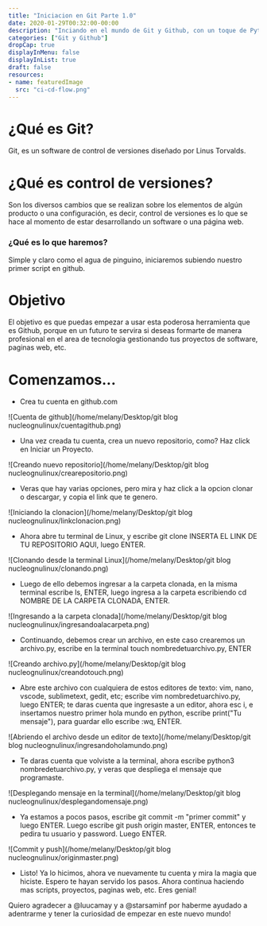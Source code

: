 ```yaml
---
title: "Iniciacion en Git Parte 1.0"
date: 2020-01-29T00:32:00-00:00
description: "Inciando en el mundo de Git y Github, con un toque de Python "
categories: ["Git y Github"]
dropCap: true
displayInMenu: false
displayInList: true
draft: false
resources:
- name: featuredImage
  src: "ci-cd-flow.png"
---
```


# ¿Qué es Git?

Git, es un software de control de versiones diseñado por Linus Torvalds. 

# ¿Qué es control de versiones? 

Son los diversos cambios que se realizan sobre los elementos de algún producto o una configuración, es decir, control de versiones es lo que se hace al momento de estar desarrollando un software o una página web.

### ¿Qué es lo que haremos? 

Simple y claro como el agua de pinguino, iniciaremos subiendo nuestro primer script en github.

# Objetivo

El objetivo es que puedas empezar a usar esta poderosa herramienta que es Github, porque en un futuro te servira si deseas formarte de manera profesional en el area de tecnologia gestionando tus proyectos de software, paginas web, etc. 

# Comenzamos...
+ Crea tu cuenta en github.com

![Cuenta de github](/home/melany/Desktop/git blog nucleognulinux/cuentagithub.png)

+ Una vez creada tu cuenta, crea un nuevo repositorio, como? Haz click en Iniciar un Proyecto. 

![Creando nuevo repositorio](/home/melany/Desktop/git blog nucleognulinux/crearepositorio.png)

+ Veras que hay varias opciones, pero mira y haz click a la opcion clonar o descargar, y copia el link que te genero.

![Iniciando la clonacion](/home/melany/Desktop/git blog nucleognulinux/linkclonacion.png)

+ Ahora abre tu terminal de Linux, y escribe git clone INSERTA EL LINK DE TU REPOSITORIO AQUI, luego ENTER.

![Clonando desde la terminal Linux](/home/melany/Desktop/git blog nucleognulinux/clonando.png)

+ Luego de ello debemos ingresar a la carpeta clonada, en la misma terminal escribe ls, ENTER, luego ingresa a la carpeta escribiendo cd NOMBRE DE LA CARPETA CLONADA, ENTER.

![Ingresando a la carpeta clonada](/home/melany/Desktop/git blog nucleognulinux/ingresandoalacarpeta.png)

+ Continuando, debemos crear un archivo, en este caso crearemos un archivo.py, escribe en la terminal touch nombredetuarchivo.py, ENTER

![Creando archivo.py](/home/melany/Desktop/git blog nucleognulinux/creandotouch.png)

+ Abre este archivo con cualquiera de estos editores de texto:  vim, nano, vscode, sublimetext, gedit, etc; escribe vim nombredetuarchivo.py, luego ENTER; te daras cuenta que ingresaste a un editor, ahora esc i, e insertamos nuestro primer hola mundo en python, escribe print("Tu mensaje"), para guardar ello escribe :wq, ENTER.

![Abriendo el archivo desde un editor de texto](/home/melany/Desktop/git blog nucleognulinux/ingresandoholamundo.png)

+ Te daras cuenta que volviste a la terminal, ahora escribe python3 nombredetuarchivo.py, y veras que despliega el mensaje que programaste.

![Desplegando mensaje en la terminal](/home/melany/Desktop/git blog nucleognulinux/desplegandomensaje.png)

+ Ya estamos a pocos pasos, escribe git commit -m "primer commit" y luego ENTER. Luego escribe git push origin master, ENTER, entonces te pedira tu usuario y password. Luego ENTER.

![Commit y push](/home/melany/Desktop/git blog nucleognulinux/originmaster.png)

+ Listo! Ya lo hicimos, ahora ve nuevamente tu cuenta y mira la magia que hiciste. Espero te hayan servido los pasos. Ahora continua haciendo mas scripts, proyectos, paginas web, etc. Eres genial! 


Quiero agradecer a @luucamay y a @starsaminf por haberme ayudado a adentrarme y tener la curiosidad de empezar en este nuevo mundo! 

